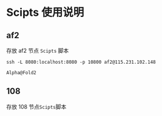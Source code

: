 # Scipts 使用说明

## af2
存放 af2 节点 `Scipts` 脚本


```
ssh -L 8080:localhost:8080 -p 10800 af2@115.231.102.148

Alpha@Fold2
```

## 108
存放 108 节点`Scipts`脚本
